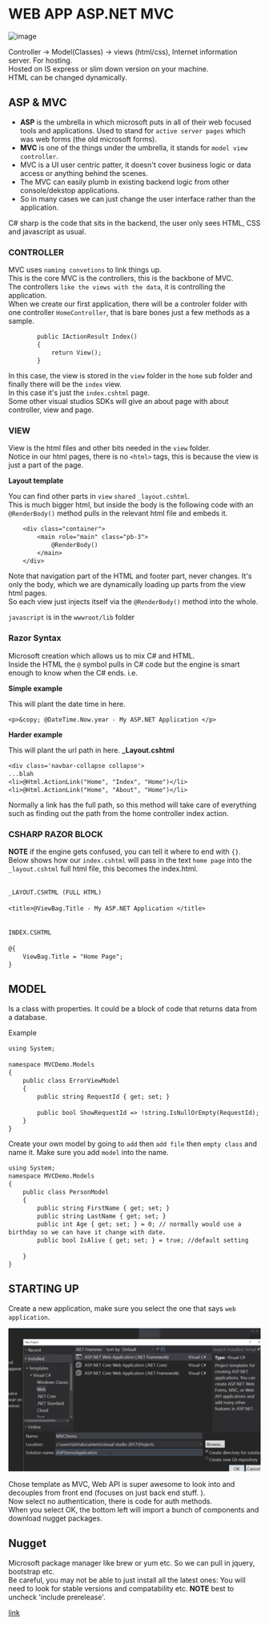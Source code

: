 # WEB APP ASP.NET MVC 


![image](https://miro.medium.com/max/638/1*fdmEnFOCH8oDVo8mlQG2jg.jpeg)

Controller -> Model(Classes) -> views (html/css), Internet information server. For hosting.  
Hosted on IS express or slim down version on your machine.  
HTML can be changed dynamically.  
  
## ASP & MVC

  
- **ASP** is the umbrella in which microsoft puts in all of their web focused tools and applications. Used to stand for `active server pages` which was web forms (the old microsoft forms). 
- **MVC** is one of the things under the umbrella, it stands for `model view controller`. 
- MVC is a UI user centric patter, it doesn't cover business logic or data access or anything behind the scenes. 
- The MVC can easily plumb in existing backend logic from other console/dekstop applications. 
- So in many cases we can just change the user interface rather than the application. 

C# sharp is the code that sits in the backend, the user only sees HTML, CSS and javascript as usual.   

### CONTROLLER   

MVC uses `naming convetions` to link things up.    
This is the core MVC is the controllers, this is the backbone of MVC.    
The controllers `like the views with the data`, it is controlling the application.   
When we create our first application, there will be a controler folder with one controller `HomeController`, that is bare bones just a few methods as a sample.   
```
        public IActionResult Index()
        {
            return View();
        }

```
In this case, the view is stored in the `view` folder in the `home` sub folder and finally there will be the `index` view.   
In this case it's just the `index.cshtml` page.  
Some other visual studios SDKs will give an about page with about controller, view and page.  

### VIEW 
  
View is the html files and other bits needed in the `view` folder.    
Notice in our html pages, there is no `<html>` tags, this is because the view is just a part of the page. 

**Layout template** 

You can find other parts in `view` `shared` `_layout.cshtml`.    
This is much bigger html, but inside the body is the following code with an `@RenderBody()` method pulls in the relevant html file and embeds it. 
```
    <div class="container">
        <main role="main" class="pb-3">
            @RenderBody()
        </main>
    </div>
```
Note that navigation part of the HTML and footer part, never changes. It's only the body, which we are dynamically loading up parts from the view html pages.    
So each view just injects itself via the `@RenderBody()` method into the whole.   

`javascript` is in the `wwwroot/lib` folder   
  

### Razor Syntax
  
Microsoft creation which allows us to mix C# and HTML.  
Inside the HTML the `@` symbol pulls in C# code but the engine is smart enough to know when the C# ends.  i.e. 

**Simple example**  
  
This will plant the date time in here. 
```
<p>&copy; @DateTime.Now.year - My ASP.NET Application </p>

```

**Harder example**  
  
This will plant the url path in here. 
**_Layout.cshtml**
```
<div class='navbar-collapse collapse'>
...blah
<li>@Html.ActionLink("Home", "Index", "Home")</li>
<li>@Html.ActionLink("Home", "About", "Home")</li>

```
  
Normally a link has the full path, so this method will take care of everything such as finding out the path from the home controller index action.   

### CSHARP RAZOR BLOCK  

**NOTE** if the engine gets confused, you can tell it where to end with `{}`.  
Below shows how our `index.cshtml` will pass in the text `home page` into the `_layout.cshtml` full html file, this becomes the index.html.

```

_LAYOUT.CSHTML (FULL HTML)

<title>@ViewBag.Title - My ASP.NET Application </title> 


INDEX.CSHTML 

@{
	ViewBag.Title = "Home Page";
}

```

## MODEL 

Is a class with properties. It could be a block of code that returns data from a database.

Example 
```
using System;

namespace MVCDemo.Models
{
    public class ErrorViewModel
    {
        public string RequestId { get; set; }

        public bool ShowRequestId => !string.IsNullOrEmpty(RequestId);
    }
}

```

Create your own model by going to `add` then `add file` then `empty class` and name it. Make sure you add `model` into the name.  

```
using System;
namespace MVCDemo.Models
{
    public class PersonModel
    {
        public string FirstName { get; set; }
        public string LastName { get; set; }
        public int Age { get; set; } = 0; // normally would use a birthday so we can have it change with date.
        public bool IsAlive { get; set; } = true; //default setting

    }
}

```

## STARTING UP   

Create a new application, make sure you select the one that says `web application`.  
  
![webapp](image/webapp.png)
  
   
Chose template as MVC, Web API is super awesome to look into and decouples from front end (focuses on just back end stuff. ).  
Now select no authentication, there is code for auth methods.   
When you select OK, the bottom left will import a bunch of components and download nugget packages.

## Nugget 
  
Microsoft package manager like brew or yum etc. So we can pull in jquery, bootstrap etc.  
Be careful, you may not be able to just install all the latest ones: You will need to look for stable versions and compatability etc. 
**NOTE** best to uncheck 'include prerelease'. 
  

[link](https://www.youtube.com/watch?v=phyV-OQNeRM)

